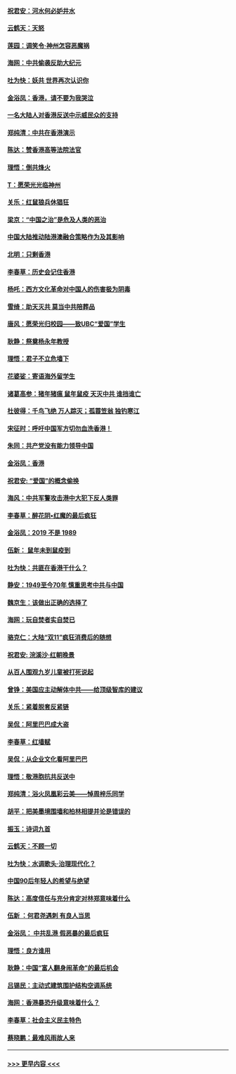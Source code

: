 #### [祝君安：河水何必妒井水](../pages/nsc993/n11675746.md?t=11231522) 
#### [云鹤天：天怒](../pages/nsc993/n11675718.md?t=11231522) 
#### [莲园：调笑令‧神州怎容恶魔祸](../pages/nsc993/n11675648.md?t=11231522) 
#### [海网：中共偷袭反助大纪元](../pages/nsc993/n11673515.md?t=11231522) 
#### [吐为快：妖共 世界再次认识你](../pages/nsc993/n11673506.md?t=11231522) 
#### [金浴凤：香港，请不要为我哭泣](../pages/nsc993/n11673248.md?t=11231522) 
#### [一名大陆人对香港反送中示威民众的支持](../pages/nsc993/n11672615.md?t=11231522) 
#### [郑纯清：中共在香港演示](../pages/nsc993/n11670539.md?t=11231522) 
#### [陈达：赞香港高等法院法官](../pages/nsc993/n11669542.md?t=11231522) 
#### [理悟：倒共烽火](../pages/nsc993/n11668844.md?t=11231522) 
#### [T：愿荣光光临神州](../pages/nsc993/n11668421.md?t=11231522) 
#### [关乐：红鼠狼兵休猖狂](../pages/nsc993/n11668378.md?t=11231522) 
#### [梁京：“中国之治”是危及人类的恶治](../pages/nsc993/n11668328.md?t=11231522) 
#### [中国大陆推动陆港澳融合策略作为及其影响](../pages/nsc993/n11668157.md?t=11231522) 
#### [北明：只剩香港](../pages/nsc993/n11668002.md?t=11231522) 
#### [李春草：历史会记住香港](../pages/nsc993/n11667927.md?t=11231522) 
#### [杨吒：西方文化革命对中国人的伤害极为阴毒](../pages/nsc993/n11664521.md?t=11231522) 
#### [雪绮：助天灭共 莫当中共陪葬品](../pages/nsc993/n11662650.md?t=11231522) 
#### [唐风：愿荣光归校园——致UBC“爱国”学生](../pages/nsc993/n11662194.md?t=11231522) 
#### [耿静：祭奠杨永年教授](../pages/nsc993/n11662514.md?t=11231522) 
#### [理悟：君子不立危墙下](../pages/nsc993/n11662172.md?t=11231522) 
#### [花婆娑：寄语海外留学生](../pages/nsc993/n11662121.md?t=11231522) 
#### [诸葛高参：猪年猪瘟 鼠年鼠疫 天灭中共 谁挡谁亡](../pages/nsc993/n11661980.md?t=11231522) 
#### [杜彼得：千鸟飞绝 万人踪灭；孤蓑笠翁 独钓寒江](../pages/nsc993/n11661170.md?t=11231522) 
#### [宋征时：呼吁中国军方切勿血洗香港！](../pages/nsc993/n11415318.md?t=11231522) 
#### [朱同：共产党没有能力领导中国](../pages/nsc993/n11660421.md?t=11231522) 
#### [金浴凤：香港](../pages/nsc993/n11660419.md?t=11231522) 
#### [祝君安: “爱国”的概念偷换](../pages/nsc993/n11659706.md?t=11231522) 
#### [海风：中共军警攻击港中大犯下反人类罪](../pages/nsc993/n11659632.md?t=11231522) 
#### [李春草：醉花阴•红魔的最后疯狂](../pages/nsc993/n11659287.md?t=11231522) 
#### [金浴凤：2019 不是 1989](../pages/nsc993/n11657663.md?t=11231522) 
#### [伍新： 鼠年未到鼠疫到](../pages/nsc993/n11655098.md?t=11231522) 
#### [吐为快：共匪在香港干什么？](../pages/nsc993/n11654891.md?t=11231522) 
#### [静安：1949至今70年 慎重思考中共与中国](../pages/nsc993/n11651244.md?t=11231522) 
#### [魏京生：该做出正确的选择了](../pages/nsc993/n11653084.md?t=11231522) 
#### [海网：玩自焚者实自焚已](../pages/nsc993/n11652423.md?t=11231522) 
#### [骆克仁：大陆“双11”疯狂消费后的随想](../pages/nsc993/n11652305.md?t=11231522) 
#### [祝君安: 浣溪沙·红朝晚景](../pages/nsc993/n11652258.md?t=11231522) 
#### [从百人围观九岁儿童被打死说起](../pages/nsc993/n11651030.md?t=11231522) 
#### [曾铮：美国应主动解体中共——给顶级智库的建议](../pages/nsc993/n11649888.md?t=11231522) 
#### [关乐：紧着脱套反紧链](../pages/nsc993/n11649069.md?t=11231522) 
#### [吴侃：阿里巴巴成大盗](../pages/nsc993/n11645523.md?t=11231522) 
#### [李春草：红墙赋](../pages/nsc993/n11646389.md?t=11231522) 
#### [吴侃：从企业文化看阿里巴巴](../pages/nsc993/n11645476.md?t=11231522) 
#### [理悟：敬港胞抗共反送中](../pages/nsc993/n11645466.md?t=11231522) 
#### [郑纯清：浴火凤凰彩云美——悼周梓乐同学](../pages/nsc993/n11645155.md?t=11231522) 
#### [胡平：把美墨境围墙和柏林相提并论是错误的](../pages/nsc993/n11645134.md?t=11231522) 
#### [振玉：诗词九首](../pages/nsc993/n11644081.md?t=11231522) 
#### [云鹤天：不顾一切](../pages/nsc993/n11643508.md?t=11231522) 
#### [吐为快：水调歌头·治理现代化？](../pages/nsc993/n11643485.md?t=11231522) 
#### [中国90后年轻人的希望与绝望](../pages/nsc993/n11642317.md?t=11231522) 
#### [陈达：高度信任与充分肯定对林郑意味着什么](../pages/nsc993/n11641441.md?t=11231522) 
#### [伍新 ：何君尧遇刺 有良人当思](../pages/nsc993/n11641503.md?t=11231522) 
#### [金浴凤： 中共乱港  假恶暴的最后疯狂](../pages/nsc993/n11641495.md?t=11231522) 
#### [理悟：良方谁用](../pages/nsc993/n11641463.md?t=11231522) 
#### [耿静：中国“富人翻身闹革命”的最后机会](../pages/nsc993/n11640655.md?t=11231522) 
#### [吕锡民：主动式建筑围护结构空调系统](../pages/nsc993/n11640168.md?t=11231522) 
#### [海网：香港暴恐升级意味着什么？](../pages/nsc993/n11635904.md?t=11231522) 
#### [李春草：社会主义民主特色](../pages/nsc993/n11634657.md?t=11231522) 
#### [蔡晓鹏：最难风雨故人来](../pages/nsc993/n11633145.md?t=11231522) 

----
#### [ >>> 更早内容 <<< ](../indexes/nsc993-earlier.md)
